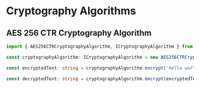 # Cryptography Algorithms

## AES 256 CTR Cryptography Algorithm

```typescript
import { AES256CTRCryptographyAlgorithm, ICryptographyAlgorithm } from 'majuro';

const cryptographyAlgorithm: ICryptographyAlgorithm = new AES256CTRCryptographyAlgorithm('password');

const encryptedText: string = cryptographyAlgorithm.encrypt('hello world');

const decryptedText: string = cryptographyAlgorithm.decrypt(encryptedText);
```